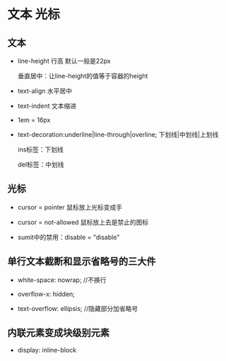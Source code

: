 # 文本 光标

## 文本

- line-height 行高 默认一般是22px

  垂直居中：让line-height的值等于容器的height

- text-align 水平居中

- text-indent 文本缩进

- 1em = 16px

- text-decoration:underline|line-through|overline; 下划线|中划线|上划线

  ins标签：下划线

  del标签：中划线

## 光标

- cursor = pointer 鼠标放上光标变成手

- cursor = not-allowed 鼠标放上去是禁止的图标

- sumit中的禁用：disable = "disable"

## 单行文本截断和显示省略号的三大件

- white-space: nowrap; //不换行

- overflow-x: hidden;

- text-overflow: ellipsis; //隐藏部分加省略号

## 内联元素变成块级别元素

- display: inline-block
